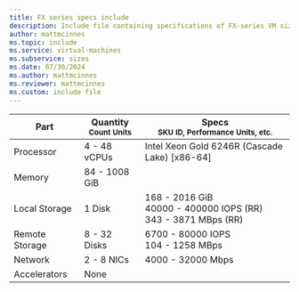 ```yaml
---
title: FX series specs include
description: Include file containing specifications of FX-series VM sizes.
author: mattmcinnes
ms.topic: include
ms.service: virtual-machines
ms.subservice: sizes
ms.date: 07/30/2024
ms.author: mattmcinnes
ms.reviewer: mattmcinnes
ms.custom: include file
---
```

| Part | Quantity <br><sup>Count Units | Specs <br><sup>SKU ID, Performance Units, etc.  |
|---|---|---|
| Processor      | 4 - 48 vCPUs       | Intel Xeon Gold 6246R (Cascade Lake) [x86-64]                               |
| Memory         | 84 - 1008 GiB          |                                  |
| Local Storage  | 1 Disk           | 168 - 2016 GiB <br>40000 - 400000 IOPS (RR) <br>343 - 3871 MBps (RR)                               |
| Remote Storage | 8 - 32 Disks    | 6700 - 80000 IOPS <br>104 - 1258 MBps   |
| Network        | 2 - 8 NICs          | 4000 - 32000 Mbps                          |
| Accelerators   | None              |                                   |
